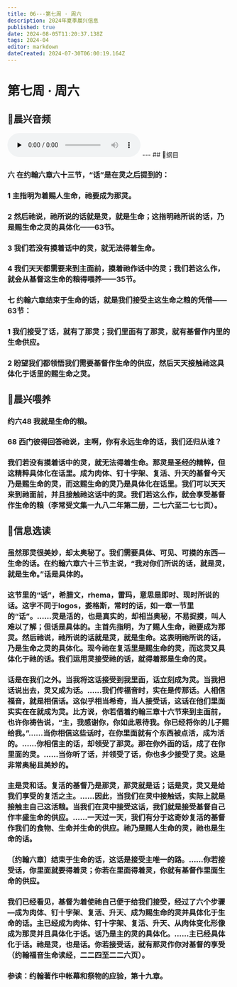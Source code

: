 ```yaml
---
title: 06---第七周 · 周六
description: 2024年夏季晨兴信息
published: true
date: 2024-08-05T11:20:37.138Z
tags: 2024-04
editor: markdown
dateCreated: 2024-07-30T06:00:19.164Z
---
```


# 第七周 · 周六
## 🎵晨兴音频
<audio id="audio" controls="" preload="none">
      <source id="mp3" src="/2024-04/week7/week7day6.mp3">
</audio>
---
## 📖纲目

### 六    在约翰六章六十三节，“话”是在灵之后提到的：

### 1    主指明为着赐人生命，祂要成为那灵。

### 2    然后祂说，祂所说的话就是灵，就是生命；这指明祂所说的话，乃是赐生命之灵的具体化——63节。

### 3    我们若没有摸着话中的灵，就无法得着生命。

### 4    我们天天都需要来到主面前，摸着祂作话中的灵；我们若这么作，就会从基督这生命的粮得喂养——35节。

### 七    约翰六章结束于生命的话，就是我们接受主这生命之粮的凭借——63节：

### 1    我们接受了话，就有了那灵；我们里面有了那灵，就有基督作内里的生命供应。

### 2    盼望我们都领悟我们需要基督作生命的供应，然后天天接触祂这具体化于话里的赐生命之灵。

## 📖晨兴喂养

### 约六48    我就是生命的粮。

### 68    西门彼得回答祂说，主啊，你有永远生命的话，我们还归从谁？

### 我们若没有摸着话中的灵，就无法得着生命。那灵是圣经的精粹，但这精粹具体化在话里。成为肉体、钉十字架、复活、升天的基督今天乃是赐生命的灵，而这赐生命的灵乃是具体化在话里。我们可以天天来到祂面前，并且接触祂这话中的灵。我们若这么作，就会享受基督作生命的粮（李常受文集一九八二年第二册，二七六至二七七页）。

## 📖信息选读

### 虽然那灵很美妙，却太奥秘了。我们需要具体、可见、可摸的东西—生命的话。在约翰六章六十三节主说，“我对你们所说的话，就是灵，就是生命。”话是具体的。

### 这节里的“话”，希腊文，rhema，雷玛，意思是即时、现时所说的话。这字不同于logos，娄格斯，常时的话，如一章一节里的“话”。……灵是活的，也是真实的，却相当奥秘，不易捉摸，叫人难以了解；但话是具体的。主首先指明，为了赐人生命，祂要成为那灵。然后祂说，祂所说的话就是灵，就是生命。这表明祂所说的话，乃是生命之灵的具体化。现今祂在复活里是赐生命的灵，而这灵又具体化于祂的话。我们运用灵接受祂的话，就得着那是生命的灵。

### 话是在我们之外。当我将这话接受到我里面，话立刻成为灵。当我把话说出去，灵又成为话。……我们传福音时，实在是传那话。人相信福音，就是相信话。这似乎相当希奇，当人接受话，这话在他们里面实实在在就成为灵。比方说，你若借着约翰三章十六节来到主面前，也许你祷告说，“主，我感谢你，你如此恩待我。你已经将你的儿子赐给我。”……当你相信这些话时，在你里面就有个东西被点活，成为活的。……你相信主的话，却领受了那灵。那在你外面的话，成了在你里面的灵。……当你听了话，并领受了话，你也多少接受了灵。这是非常奥秘且美妙的。

### 主是灵和话。复活的基督乃是那灵，那灵就是话；话是灵，灵又是给我们享受的复活之主。……因此，当我们在灵中接触话，实际上就是接触主自己这活粮。当我们在灵中接受这话，我们就是接受基督自己作丰盛生命的供应。……一天过一天，我们有分于这奇妙复活的基督作我们的食物、生命并生命的供应。祂乃是赐人生命的灵，祂也是生命的话。

### 〔约翰六章〕结束于生命的话，这话是接受主唯一的路。……你若接受话，你里面就要得着灵；你若在里面得着灵，你就有基督作里面生命的供应。

### 我们已经看见，基督为着使祂自己便于给我们接受，经过了六个步骤—成为肉体、钉十字架、复活、升天、成为赐生命的灵并具体化于生命的话。主已经成为肉体、钉十字架、复活、升天、从肉体变化形像成为那灵并且具体化于话。话乃是主的灵的具体化。……主已经具体化于话。祂是灵，也是话。你若接受话，就有那灵作你对基督的享受（约翰福音生命读经，二二四至二二六页）。

### 参读：约翰著作中帐幕和祭物的应验，第十九章。
<!-- Google tag (gtag.js) -->
<script async src="https://www.googletagmanager.com/gtag/js?id=G-1P8709Z16T"></script>
<script>
  window.dataLayer = window.dataLayer || [];
  function gtag(){dataLayer.push(arguments);}
  gtag('js', new Date());

  gtag('config', 'G-1P8709Z16T');
</script>